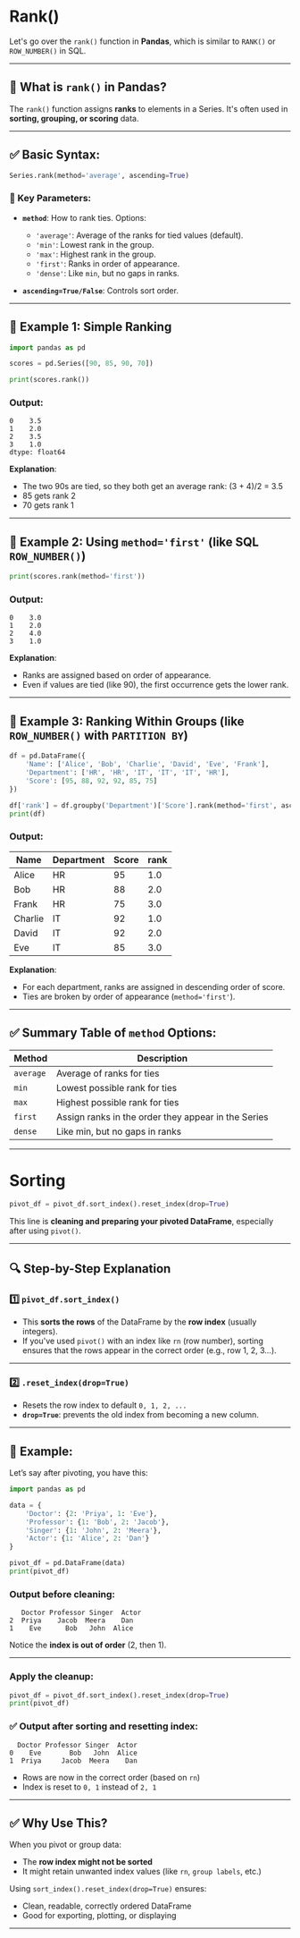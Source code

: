 # Rank()

Let's go over the `rank()` function in **Pandas**, which is similar to `RANK()` or `ROW_NUMBER()` in SQL.

---

## 🧠 What is `rank()` in Pandas?

The `rank()` function assigns **ranks** to elements in a Series. It's often used in **sorting, grouping, or scoring** data.

---

## ✅ Basic Syntax:

```python
Series.rank(method='average', ascending=True)
```

### 🔸 Key Parameters:

* **`method`**: How to rank ties. Options:

  * `'average'`: Average of the ranks for tied values (default).
  * `'min'`: Lowest rank in the group.
  * `'max'`: Highest rank in the group.
  * `'first'`: Ranks in order of appearance.
  * `'dense'`: Like `min`, but no gaps in ranks.
* **`ascending=True/False`**: Controls sort order.

---

## 📘 Example 1: Simple Ranking

```python
import pandas as pd

scores = pd.Series([90, 85, 90, 70])

print(scores.rank())
```

### Output:

```
0    3.5
1    2.0
2    3.5
3    1.0
dtype: float64
```

**Explanation**:

* The two 90s are tied, so they both get an average rank: (3 + 4)/2 = 3.5
* 85 gets rank 2
* 70 gets rank 1

---

## 📘 Example 2: Using `method='first'` (like SQL `ROW_NUMBER()`)

```python
print(scores.rank(method='first'))
```

### Output:

```
0    3.0
1    2.0
2    4.0
3    1.0
```

**Explanation**:

* Ranks are assigned based on order of appearance.
* Even if values are tied (like 90), the first occurrence gets the lower rank.

---

## 📘 Example 3: Ranking Within Groups (like `ROW_NUMBER()` with `PARTITION BY`)

```python
df = pd.DataFrame({
    'Name': ['Alice', 'Bob', 'Charlie', 'David', 'Eve', 'Frank'],
    'Department': ['HR', 'HR', 'IT', 'IT', 'IT', 'HR'],
    'Score': [95, 88, 92, 92, 85, 75]
})

df['rank'] = df.groupby('Department')['Score'].rank(method='first', ascending=False)
print(df)
```

### Output:

| Name    | Department | Score | rank |
| ------- | ---------- | ----- | ---- |
| Alice   | HR         | 95    | 1.0  |
| Bob     | HR         | 88    | 2.0  |
| Frank   | HR         | 75    | 3.0  |
| Charlie | IT         | 92    | 1.0  |
| David   | IT         | 92    | 2.0  |
| Eve     | IT         | 85    | 3.0  |

**Explanation**:

* For each department, ranks are assigned in descending order of score.
* Ties are broken by order of appearance (`method='first'`).

---

## ✅ Summary Table of `method` Options:

| Method    | Description                                         |
| --------- | --------------------------------------------------- |
| `average` | Average of ranks for ties                           |
| `min`     | Lowest possible rank for ties                       |
| `max`     | Highest possible rank for ties                      |
| `first`   | Assign ranks in the order they appear in the Series |
| `dense`   | Like min, but no gaps in ranks                      |

---

# Sorting

```python
pivot_df = pivot_df.sort_index().reset_index(drop=True)
```

This line is **cleaning and preparing your pivoted DataFrame**, especially after using `pivot()`.

---

## 🔍 Step-by-Step Explanation

### 1️⃣ `pivot_df.sort_index()`

* This **sorts the rows** of the DataFrame by the **row index** (usually integers).
* If you've used `pivot()` with an index like `rn` (row number), sorting ensures that the rows appear in the correct order (e.g., row 1, 2, 3...).

---

### 2️⃣ `.reset_index(drop=True)`

* Resets the row index to default `0, 1, 2, ...`
* **`drop=True`**: prevents the old index from becoming a new column.

---

## 📘 Example:

Let’s say after pivoting, you have this:

```python
import pandas as pd

data = {
    'Doctor': {2: 'Priya', 1: 'Eve'},
    'Professor': {1: 'Bob', 2: 'Jacob'},
    'Singer': {1: 'John', 2: 'Meera'},
    'Actor': {1: 'Alice', 2: 'Dan'}
}

pivot_df = pd.DataFrame(data)
print(pivot_df)
```

### Output before cleaning:

```
   Doctor Professor Singer  Actor
2  Priya    Jacob  Meera    Dan
1    Eve      Bob   John  Alice
```

Notice the **index is out of order** (2, then 1).

---

### Apply the cleanup:

```python
pivot_df = pivot_df.sort_index().reset_index(drop=True)
print(pivot_df)
```

### ✅ Output after sorting and resetting index:

```
  Doctor Professor Singer  Actor
0    Eve       Bob   John  Alice
1  Priya     Jacob  Meera    Dan
```

* Rows are now in the correct order (based on `rn`)
* Index is reset to `0, 1` instead of `2, 1`

---

## ✅ Why Use This?

When you pivot or group data:

* The **row index might not be sorted**
* It might retain unwanted index values (like `rn`, `group labels`, etc.)

Using `sort_index().reset_index(drop=True)` ensures:

* Clean, readable, correctly ordered DataFrame
* Good for exporting, plotting, or displaying

---

